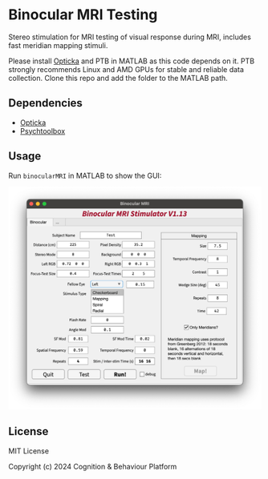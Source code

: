 # Binocular MRI Testing

Stereo stimulation for MRI testing of visual response during MRI, includes fast meridian mapping stimuli.

Please install [Opticka](https://github.com/iandol/opticka) and PTB in MATLAB as this code depends on it. PTB strongly recommends Linux and AMD GPUs for stable and reliable data collection. Clone this repo and add the folder to the MATLAB path.

## Dependencies

- [Opticka](https://github.com/iandol/opticka)
- [Psychtoolbox](https://www.psychtoolbox.org/)

## Usage

Run `binocularMRI` in MATLAB to show the GUI:

![binocularMRI](binocularMRI.png)

## License

MIT License

Copyright (c) 2024 Cognition & Behaviour Platform

